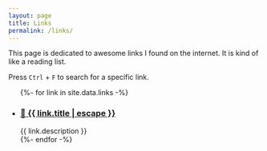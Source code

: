 ```yaml
---
layout: page
title: Links
permalink: /links/
---
```

This page is dedicated to awesome links I found on the internet. It is kind of like a reading list.

Press `Ctrl` + `F` to search for a specific link.

<ul class="post-list">
    {%- for link in site.data.links -%}
    <li>
    <h3>
        <a class="post-link" href="{{ link.url }}">
        🔗 {{ link.title | escape }}
        </a>
    </h3>
    {{ link.description }}
    </li>
    {%- endfor -%}
</ul>
